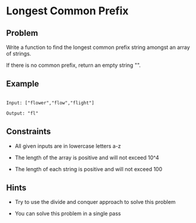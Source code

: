# Longest Common Prefix
## Problem

Write a function to find the longest common prefix string amongst an array of strings.

If there is no common prefix, return an empty string "".

## Example

```plaintext

Input: ["flower","flow","flight"]

Output: "fl"

```

## Constraints

* All given inputs are in lowercase letters a-z

* The length of the array is positive and will not exceed 10^4

* The length of each string is positive and will not exceed 100

## Hints

* Try to use the divide and conquer approach to solve this problem

* You can solve this problem in a single pass
